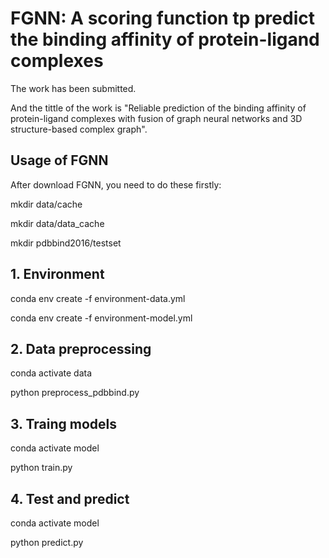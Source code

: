 # FGNN: A scoring function tp predict the binding affinity of protein-ligand complexes 

The work has been submitted.

And the tittle of the work is "Reliable prediction of the binding affinity of protein-ligand complexes with fusion of graph neural networks and 3D structure-based complex graph".

## Usage of FGNN
After download FGNN, you need to do these firstly:

mkdir data/cache

mkdir data/data_cache

mkdir pdbbind2016/testset


## 1. Environment
conda env create -f environment-data.yml

conda env create -f environment-model.yml

## 2. Data preprocessing
conda activate data

python preprocess_pdbbind.py

## 3. Traing models
conda activate model

python train.py

## 4. Test and predict
conda activate model

python predict.py
